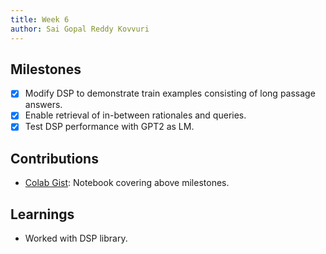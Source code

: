 ```yaml
---
title: Week 6
author: Sai Gopal Reddy Kovvuri 
---
```


## Milestones
- [x] Modify DSP to demonstrate train examples consisting of long passage answers.
- [x] Enable retrieval of in-between rationales and queries.
- [x] Test DSP performance with GPT2 as LM.

## Contributions
- [Colab Gist](https://colab.research.google.com/gist/ksgr5566/f23d85b555cbd3002a02cdf72c95239e/colbert-search.ipynb): Notebook covering above milestones.

## Learnings
- Worked with DSP library.
